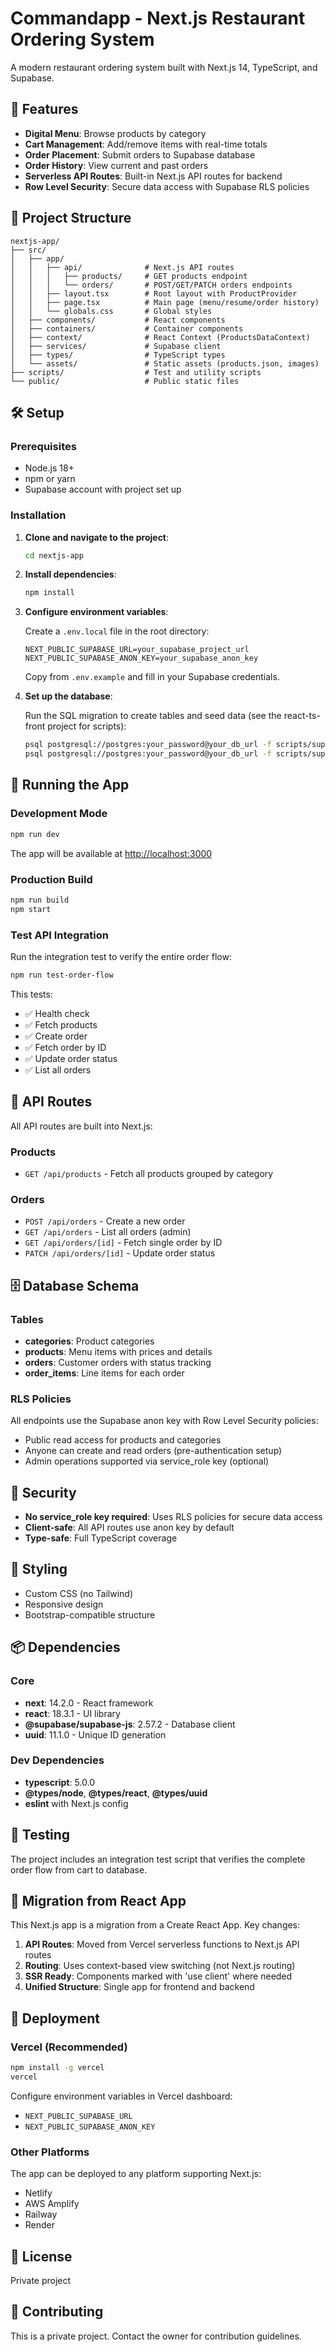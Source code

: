 # Commandapp - Next.js Restaurant Ordering System

A modern restaurant ordering system built with Next.js 14, TypeScript, and Supabase.

## 🚀 Features

- **Digital Menu**: Browse products by category
- **Cart Management**: Add/remove items with real-time totals
- **Order Placement**: Submit orders to Supabase database
- **Order History**: View current and past orders
- **Serverless API Routes**: Built-in Next.js API routes for backend
- **Row Level Security**: Secure data access with Supabase RLS policies

## 📁 Project Structure

```
nextjs-app/
├── src/
│   ├── app/
│   │   ├── api/              # Next.js API routes
│   │   │   ├── products/     # GET products endpoint
│   │   │   └── orders/       # POST/GET/PATCH orders endpoints
│   │   ├── layout.tsx        # Root layout with ProductProvider
│   │   ├── page.tsx          # Main page (menu/resume/order history)
│   │   └── globals.css       # Global styles
│   ├── components/           # React components
│   ├── containers/           # Container components
│   ├── context/              # React Context (ProductsDataContext)
│   ├── services/             # Supabase client
│   ├── types/                # TypeScript types
│   └── assets/               # Static assets (products.json, images)
├── scripts/                  # Test and utility scripts
└── public/                   # Public static files
```

## 🛠️ Setup

### Prerequisites

- Node.js 18+
- npm or yarn
- Supabase account with project set up

### Installation

1. **Clone and navigate to the project**:
   ```bash
   cd nextjs-app
   ```

2. **Install dependencies**:
   ```bash
   npm install
   ```

3. **Configure environment variables**:
   
   Create a `.env.local` file in the root directory:
   ```env
   NEXT_PUBLIC_SUPABASE_URL=your_supabase_project_url
   NEXT_PUBLIC_SUPABASE_ANON_KEY=your_supabase_anon_key
   ```

   Copy from `.env.example` and fill in your Supabase credentials.

4. **Set up the database**:
   
   Run the SQL migration to create tables and seed data (see the react-ts-front project for scripts):
   ```bash
   psql postgresql://postgres:your_password@your_db_url -f scripts/supabase/init_tables_and_seed.sql
   psql postgresql://postgres:your_password@your_db_url -f scripts/supabase/rls_policies.sql
   ```

## 🚀 Running the App

### Development Mode

```bash
npm run dev
```

The app will be available at [http://localhost:3000](http://localhost:3000)

### Production Build

```bash
npm run build
npm start
```

### Test API Integration

Run the integration test to verify the entire order flow:

```bash
npm run test-order-flow
```

This tests:
- ✅ Health check
- ✅ Fetch products
- ✅ Create order
- ✅ Fetch order by ID
- ✅ Update order status
- ✅ List all orders

## 📡 API Routes

All API routes are built into Next.js:

### Products
- `GET /api/products` - Fetch all products grouped by category

### Orders
- `POST /api/orders` - Create a new order
- `GET /api/orders` - List all orders (admin)
- `GET /api/orders/[id]` - Fetch single order by ID
- `PATCH /api/orders/[id]` - Update order status

## 🗄️ Database Schema

### Tables
- **categories**: Product categories
- **products**: Menu items with prices and details
- **orders**: Customer orders with status tracking
- **order_items**: Line items for each order

### RLS Policies
All endpoints use the Supabase anon key with Row Level Security policies:
- Public read access for products and categories
- Anyone can create and read orders (pre-authentication setup)
- Admin operations supported via service_role key (optional)

## 🔐 Security

- **No service_role key required**: Uses RLS policies for secure data access
- **Client-safe**: All API routes use anon key by default
- **Type-safe**: Full TypeScript coverage

## 🎨 Styling

- Custom CSS (no Tailwind)
- Responsive design
- Bootstrap-compatible structure

## 📦 Dependencies

### Core
- **next**: 14.2.0 - React framework
- **react**: 18.3.1 - UI library
- **@supabase/supabase-js**: 2.57.2 - Database client
- **uuid**: 11.1.0 - Unique ID generation

### Dev Dependencies
- **typescript**: 5.0.0
- **@types/node**, **@types/react**, **@types/uuid**
- **eslint** with Next.js config

## 🧪 Testing

The project includes an integration test script that verifies the complete order flow from cart to database.

## 📝 Migration from React App

This Next.js app is a migration from a Create React App. Key changes:

1. **API Routes**: Moved from Vercel serverless functions to Next.js API routes
2. **Routing**: Uses context-based view switching (not Next.js routing)
3. **SSR Ready**: Components marked with 'use client' where needed
4. **Unified Structure**: Single app for frontend and backend

## 🚢 Deployment

### Vercel (Recommended)

```bash
npm install -g vercel
vercel
```

Configure environment variables in Vercel dashboard:
- `NEXT_PUBLIC_SUPABASE_URL`
- `NEXT_PUBLIC_SUPABASE_ANON_KEY`

### Other Platforms

The app can be deployed to any platform supporting Next.js:
- Netlify
- AWS Amplify
- Railway
- Render

## 📄 License

Private project

## 🤝 Contributing

This is a private project. Contact the owner for contribution guidelines.
